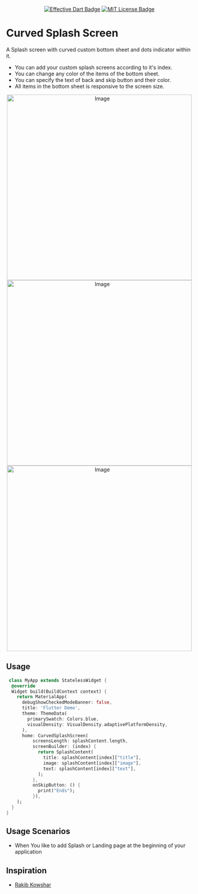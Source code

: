 <p align="center">
	<a href="https://github.com/tenhobi/effective_dart"><img src="https://img.shields.io/badge/style-effective_dart-40c4ff.svg" alt="Effective Dart Badge"></a>
	<a href="https://opensource.org/licenses/MIT"><img src="https://img.shields.io/badge/license-MIT-purple.svg" alt="MIT License Badge"></a>
</p>


# Curved Splash Screen
A Splash screen with curved custom bottom sheet and dots indicator within it.
- You can add your custom splash screens according to it's index.
- You can change any color of the items of the bottom sheet.
- You can specify the text of back and skip button and their color.
- All items in the bottom sheet is responsive to the screen size.

<p align="center">
	<img src="https://i.imgur.com/b9oe7sw.png" alt="Image" height="500"/>
	<img src="https://i.imgur.com/9YCGXsO.png" alt="Image" height="500"/>
	<img src="https://i.imgur.com/NMV8ldD.png" alt="Image" height="500"/>	
	

## Usage

```dart
 class MyApp extends StatelessWidget {
  @override
  Widget build(BuildContext context) {
    return MaterialApp(
      debugShowCheckedModeBanner: false,
      title: 'Flutter Demo',
      theme: ThemeData(
        primarySwatch: Colors.blue,
        visualDensity: VisualDensity.adaptivePlatformDensity,
      ),
      home: CurvedSplashScreen(
          screensLength: splashContent.length,
          screenBuilder: (index) {
            return SplashContent(
              title: splashContent[index]["title"],
              image: splashContent[index]["image"],
              text: splashContent[index]["text"],
            );
          },
          onSkipButton: () {
            print("Ends");
          }),
    );
  }
}
  ```
  
## Usage Scenarios
- When You like to add Splash or Landing page at the beginning of your application 

## Inspiration
- <a href="https://dribbble.com/shots/15300013-Task-Management-App">Rakib Kowshar</a>



